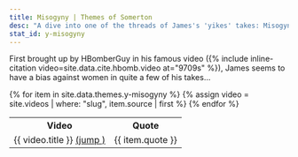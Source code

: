 ```yaml
---
title: Misogyny | Themes of Somerton
desc: "A dive into one of the threads of James's 'yikes' takes: Misogyny!"
stat_id: y-misogyny
---
```


First brought up by HBomberGuy in his famous video ({% include inline-citation video=site.data.cite.hbomb.video at="9709s" %}), James seems to have a bias against women in quite a few of his takes...

<table>
<tr>
	<th>Video</th>
	<th>Quote</th>
</tr>
{% for item in site.data.themes.y-misogyny %}
{% assign video = site.videos | where: "slug", item.source | first %}
<tr>
<td>{{ video.title }} <a href="{{ "/videos/" | append: item.source | relative_url }}#{{ item.id }}">(jump <i class="fa-solid fa-share-from-square"></i>)</a></td>
<td>{{ item.quote }}</td></tr>
{% endfor %}
</table>
